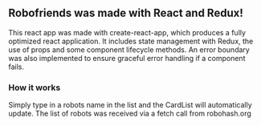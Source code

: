 ## Robofriends was made with React and Redux!
This react app was made with create-react-app, which produces a fully optimized react application. It includes state management with Redux, the use of props and some component lifecycle methods. An error boundary was also implemented to ensure graceful error handling if a component fails.

### How it works
Simply type in a robots name in the list and the CardList will automatically update. The list of robots was received via a fetch call from robohash.org
